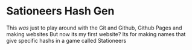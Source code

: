 # Sationeers Hash Gen
This *was* just to play around with the Git and Github, Github Pages and making websites
But now its my first website?
Its for making names that give specific hashs in a game called Stationeers
